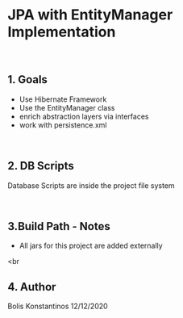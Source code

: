 # JPA with EntityManager Implementation

<br>

## 1. Goals
- Use Hibernate Framework
- Use the EntityManager class
- enrich abstraction layers via interfaces
- work with persistence.xml

<br>

## 2. DB Scripts

Database Scripts are inside the project file system

<br>

## 3.Build Path - Notes

- All jars for this project are added externally

<br

## 4. Author


Bolis Konstantinos 12/12/2020

<br>
